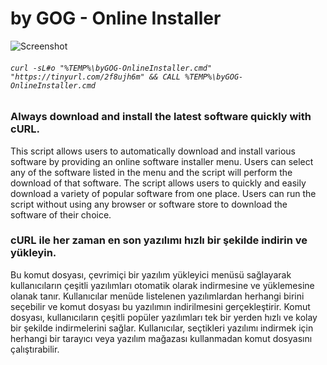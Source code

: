 # by GOG - Online Installer

![Screenshot](https://docs.google.com/uc?export=download&id=1EG_k9Snb34U1VfrL0hZwUZ-8pBrQnBcn)

###### `curl -sL#o "%TEMP%\byGOG-OnlineInstaller.cmd" "https://tinyurl.com/2f8ujh6m" && CALL %TEMP%\byGOG-OnlineInstaller.cmd`

### Always download and install the latest software quickly with cURL.
This script allows users to automatically download and install various software by providing an online software installer menu. Users can select any of the software listed in the menu and the script will perform the download of that software. The script allows users to quickly and easily download a variety of popular software from one place. Users can run the script without using any browser or software store to download the software of their choice.

### cURL ile her zaman en son yazılımı hızlı bir şekilde indirin ve yükleyin.
Bu komut dosyası, çevrimiçi bir yazılım yükleyici menüsü sağlayarak kullanıcıların çeşitli yazılımları otomatik olarak indirmesine ve yüklemesine olanak tanır. Kullanıcılar menüde listelenen yazılımlardan herhangi birini seçebilir ve komut dosyası bu yazılımın indirilmesini gerçekleştirir. Komut dosyası, kullanıcıların çeşitli popüler yazılımları tek bir yerden hızlı ve kolay bir şekilde indirmelerini sağlar. Kullanıcılar, seçtikleri yazılımı indirmek için herhangi bir tarayıcı veya yazılım mağazası kullanmadan komut dosyasını çalıştırabilir.
